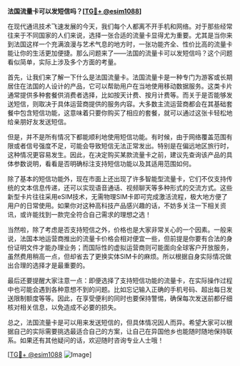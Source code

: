 **法国流量卡可以发短信吗？[[TG💪+ @esim1088](https://t.me/s/esim1088)]**

在现代通讯技术飞速发展的今天，我们每个人都离不开手机和网络。对于那些经常往来于不同国家的人们来说，选择一张合适的流量卡显得尤为重要。尤其是当你来到法国这样一个充满浪漫与艺术气息的地方时，一张功能齐全、性价比高的流量卡能让你的生活更加便捷。那么问题来了——法国的流量卡可以发短信吗？这个问题看似简单，实际上涉及多个方面的考量。

首先，让我们来了解一下什么是法国流量卡。法国流量卡是一种专门为游客或长期居住在法国的人设计的产品，它可以帮助用户在当地使用移动数据服务。这类卡片通常提供多种套餐供消费者选择，比如按天计费、按月计费等。而关于是否能够发送短信，则取决于具体运营商提供的服务内容。大多数主流运营商都会在其基础套餐中包含短信功能，这意味着只要你购买了相应的套餐，就可以通过这张卡轻松地给亲朋好友发送短信。

但是，并不是所有情况下都能顺利地使用短信功能。有时候，由于网络覆盖范围有限或者信号强度不足，可能会导致短信无法正常发出。特别是在偏远地区旅行时，这种情况更容易发生。因此，在决定购买某款流量卡之前，建议先查询该产品的具体参数说明，看看是否明确标注支持短信功能以及其适用范围如何。

除了基本的短信功能外，现在市面上还出现了许多智能型流量卡，它们不仅支持传统的文本信息传递，还可以实现语音通话、视频聊天等多种形式的交流方式。这些新型卡片往往采用eSIM技术，无需物理SIM卡即可完成激活流程，极大地方便了用户的日常使用。如果你对这种高科技产品感兴趣的话，不妨多关注一下相关资讯，或许能找到一款完全符合自己需求的理想之选！

当然啦，除了考虑是否支持短信之外，价格也是大家非常关心的一个因素。一般来说，法国本地运营商推出的流量卡价格会相对便宜一些，但前提是你要有合法的身份证明文件才能办理业务；而国际性的虚拟运营商则可能面向全球客户开放服务，虽然费用稍高一点，但却省去了更换实体SIM卡的麻烦。所以根据自身实际情况做出合理的选择才是最重要的。

最后还要提醒大家注意一点：即便选择了支持短信功能的流量卡，在实际操作过程中也可能会遇到各种意想不到的问题。比如忘记输入正确的手机号码、超出每日发送限制额度等等。因此，在享受便利的同时也要保持警惕，确保每次发送前都仔细核对相关信息，以免造成不必要的损失。

总之，法国流量卡是可以用来发送短信的，但具体情况因人而异。希望大家可以根据自己的实际需要挑选最适合自己的方案，让自己在异国他乡也能随时随地保持联系。如果还有其他疑问的话，欢迎随时咨询专业人士哦！

[[TG💪+ @esim1088](https://t.me/s/esim1088) ![Image](https://i.postimg.cc/4NQfJmqS/Snipaste-2025-05-13-00-14-12.png)]
